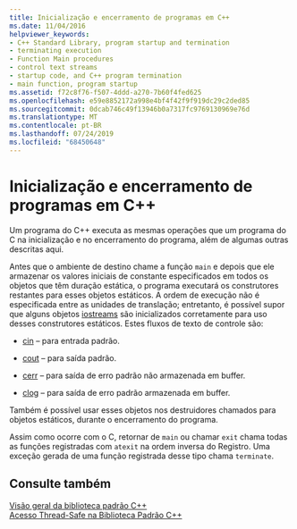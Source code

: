 ```yaml
---
title: Inicialização e encerramento de programas em C++
ms.date: 11/04/2016
helpviewer_keywords:
- C++ Standard Library, program startup and termination
- terminating execution
- Function Main procedures
- control text streams
- startup code, and C++ program termination
- main function, program startup
ms.assetid: f72c8f76-f507-4ddd-a270-7b60f4fed625
ms.openlocfilehash: e59e8852172a998e4bf4f42f9f919dc29c2ded85
ms.sourcegitcommit: 0dcab746c49f13946b0a7317fc9769130969e76d
ms.translationtype: MT
ms.contentlocale: pt-BR
ms.lasthandoff: 07/24/2019
ms.locfileid: "68450648"
---
```

# <a name="c-program-startup-and-termination"></a>Inicialização e encerramento de programas em C++

Um programa do C++ executa as mesmas operações que um programa do C na inicialização e no encerramento do programa, além de algumas outras descritas aqui.

Antes que o ambiente de destino chame a função `main` e depois que ele armazenar os valores iniciais de constante especificados em todos os objetos que têm duração estática, o programa executará os construtores restantes para esses objetos estáticos. A ordem de execução não é especificada entre as unidades de translação; entretanto, é possível supor que alguns objetos [iostreams](../standard-library/iostreams-conventions.md) são inicializados corretamente para uso desses construtores estáticos. Estes fluxos de texto de controle são:

- [cin](../standard-library/iostream.md#cin) – para entrada padrão.

- [cout](../standard-library/iostream.md#cout) – para saída padrão.

- [cerr](../standard-library/iostream.md#cerr) – para saída de erro padrão não armazenada em buffer.

- [clog](../standard-library/iostream.md#clog) – para saída de erro padrão armazenada em buffer.

Também é possível usar esses objetos nos destruidores chamados para objetos estáticos, durante o encerramento do programa.

Assim como ocorre com o C, retornar de `main` ou chamar `exit` chama todas as funções registradas com `atexit` na ordem inversa do Registro. Uma exceção gerada de uma função registrada desse tipo chama `terminate`.

## <a name="see-also"></a>Consulte também

[Visão geral da biblioteca padrão C++](../standard-library/cpp-standard-library-overview.md)\
[Acesso Thread-Safe na Biblioteca Padrão C++](../standard-library/thread-safety-in-the-cpp-standard-library.md)

